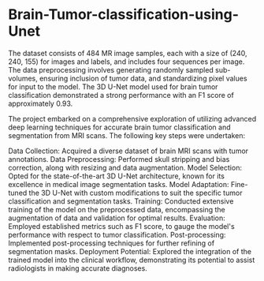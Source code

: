 # Brain-Tumor-classification-using-Unet
The dataset consists of 484 MR image samples, each with a size of (240, 240, 155) for images and labels, and includes four sequences per image.
The data preprocessing involves generating randomly sampled sub-volumes, ensuring inclusion of tumor data, and standardizing pixel values for input to the model.
The 3D U-Net model used for brain tumor classification demonstrated a strong performance with an F1 score of approximately 0.93.


The project embarked on a comprehensive exploration of utilizing advanced deep learning techniques for accurate brain tumor classification and segmentation from MRI scans. The following key steps were undertaken:

Data Collection: Acquired a diverse dataset of brain MRI scans with tumor annotations.
Data Preprocessing: Performed skull stripping and bias correction, along with resizing and data augmentation.
Model Selection: Opted for the state-of-the-art 3D U-Net architecture, known for its excellence in medical image segmentation tasks.
Model Adaptation: Fine-tuned the 3D U-Net with custom modifications to suit the specific tumor classification and segmentation tasks.
Training: Conducted extensive training of the model on the preprocessed data, encompassing the augmentation of data and validation for optimal results.
Evaluation: Employed established metrics such as F1 score, to gauge the model's performance with respect to tumor classification.
Post-processing: Implemented post-processing techniques for further refining of segmentation masks.
Deployment Potential: Explored the integration of the trained model into the clinical workflow, demonstrating its potential to assist radiologists in making accurate diagnoses.

